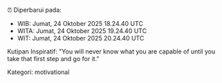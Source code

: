 ⏰ Diperbarui pada:
- WIB: Jumat, 24 Oktober 2025 18.24.40 UTC
- WITA: Jumat, 24 Oktober 2025 19.24.40 UTC
- WIT: Jumat, 24 Oktober 2025 20.24.40 UTC

Kutipan Inspiratif:
"You will never know what you are capable of until you take that first step and go for it."


Kategori: motivational

